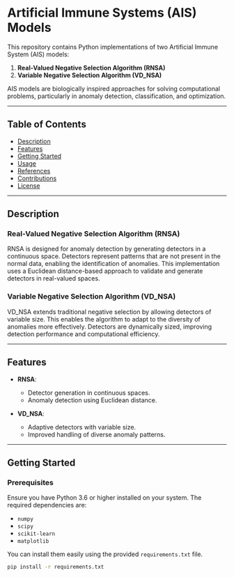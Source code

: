 # Artificial Immune Systems (AIS) Models

This repository contains Python implementations of two Artificial Immune System (AIS) models: 

1. **Real-Valued Negative Selection Algorithm (RNSA)**
2. **Variable Negative Selection Algorithm (VD_NSA)**

AIS models are biologically inspired approaches for solving computational problems, particularly in anomaly detection, classification, and optimization.

---

## Table of Contents
- [Description](#description)
- [Features](#features)
- [Getting Started](#getting-started)
- [Usage](#usage)
- [References](#references)
- [Contributions](#contributions)
- [License](#license)

---

## Description

### Real-Valued Negative Selection Algorithm (RNSA)
RNSA is designed for anomaly detection by generating detectors in a continuous space. Detectors represent patterns that are not present in the normal data, enabling the identification of anomalies. This implementation uses a Euclidean distance-based approach to validate and generate detectors in real-valued spaces.

### Variable Negative Selection Algorithm (VD_NSA)
VD_NSA extends traditional negative selection by allowing detectors of variable size. This enables the algorithm to adapt to the diversity of anomalies more effectively. Detectors are dynamically sized, improving detection performance and computational efficiency.

---

## Features

- **RNSA**:
  - Detector generation in continuous spaces.
  - Anomaly detection using Euclidean distance.
  
- **VD_NSA**:
  - Adaptive detectors with variable size.
  - Improved handling of diverse anomaly patterns.

---

## Getting Started

### Prerequisites
Ensure you have Python 3.6 or higher installed on your system. The required dependencies are:
- `numpy`
- `scipy`
- `scikit-learn`
- `matplotlib`

You can install them easily using the provided `requirements.txt` file.

```bash
pip install -r requirements.txt
